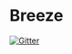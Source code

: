 # Breeze

[![Gitter](https://badges.gitter.im/Join%20Chat.svg)](https://gitter.im/projectBS/Breeze?utm_source=badge&utm_medium=badge&utm_campaign=pr-badge&utm_content=badge)